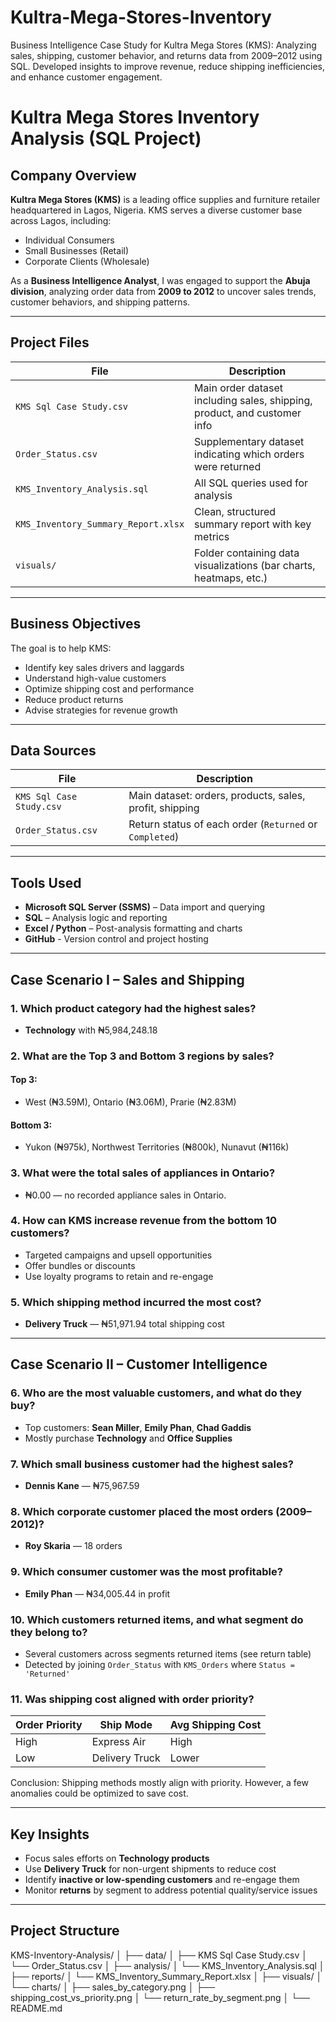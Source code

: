 # Kultra-Mega-Stores-Inventory
Business Intelligence Case Study for Kultra Mega Stores (KMS): Analyzing sales, shipping, customer behavior, and returns data from 2009–2012 using SQL. Developed insights to improve revenue, reduce shipping inefficiencies, and enhance customer engagement.

# Kultra Mega Stores Inventory Analysis (SQL Project)

## Company Overview

**Kultra Mega Stores (KMS)** is a leading office supplies and furniture retailer headquartered in Lagos, Nigeria. KMS serves a diverse customer base across Lagos, including:

- Individual Consumers  
- Small Businesses (Retail)  
- Corporate Clients (Wholesale)  

As a **Business Intelligence Analyst**, I was engaged to support the **Abuja division**, analyzing order data from **2009 to 2012** to uncover sales trends, customer behaviors, and shipping patterns.

---

## Project Files

| File | Description |
|------|-------------|
| `KMS Sql Case Study.csv` | Main order dataset including sales, shipping, product, and customer info |
| `Order_Status.csv` | Supplementary dataset indicating which orders were returned |
| `KMS_Inventory_Analysis.sql` | All SQL queries used for analysis |
| `KMS_Inventory_Summary_Report.xlsx` | Clean, structured summary report with key metrics |
| `visuals/` | Folder containing data visualizations (bar charts, heatmaps, etc.) |

---

## Business Objectives

The goal is to help KMS:

- Identify key sales drivers and laggards
- Understand high-value customers
- Optimize shipping cost and performance
- Reduce product returns
- Advise strategies for revenue growth

---

## Data Sources

| File | Description |
|------|-------------|
| `KMS Sql Case Study.csv` | Main dataset: orders, products, sales, profit, shipping |
| `Order_Status.csv`       | Return status of each order (`Returned` or `Completed`) |

---

## Tools Used

- **Microsoft SQL Server (SSMS)** – Data import and querying
- **SQL** – Analysis logic and reporting
- **Excel / Python** – Post-analysis formatting and charts
- **GitHub** - Version control and project hosting

---

## Case Scenario I – Sales and Shipping

### 1. Which product category had the highest sales?
- **Technology** with ₦5,984,248.18

### 2. What are the Top 3 and Bottom 3 regions by sales?
#### Top 3:
- West (₦3.59M), Ontario (₦3.06M), Prarie (₦2.83M)
#### Bottom 3:
- Yukon (₦975k), Northwest Territories (₦800k), Nunavut (₦116k)

### 3. What were the total sales of appliances in Ontario?
- ₦0.00 — no recorded appliance sales in Ontario.

### 4. How can KMS increase revenue from the bottom 10 customers?
- Targeted campaigns and upsell opportunities
- Offer bundles or discounts
- Use loyalty programs to retain and re-engage

### 5. Which shipping method incurred the most cost?
- **Delivery Truck** — ₦51,971.94 total shipping cost

---

## Case Scenario II – Customer Intelligence

### 6. Who are the most valuable customers, and what do they buy?
- Top customers: **Sean Miller**, **Emily Phan**, **Chad Gaddis**
- Mostly purchase **Technology** and **Office Supplies**

### 7. Which small business customer had the highest sales?
- **Dennis Kane** — ₦75,967.59

### 8. Which corporate customer placed the most orders (2009–2012)?
- **Roy Skaria** — 18 orders

### 9. Which consumer customer was the most profitable?
- **Emily Phan** — ₦34,005.44 in profit

### 10. Which customers returned items, and what segment do they belong to?
- Several customers across segments returned items (see return table)
- Detected by joining `Order_Status` with `KMS_Orders` where `Status = 'Returned'`

### 11. Was shipping cost aligned with order priority?
| Order Priority | Ship Mode       | Avg Shipping Cost |
|----------------|------------------|--------------------|
| High           | Express Air      | High               |
| Low            | Delivery Truck   | Lower              |

Conclusion: Shipping methods mostly align with priority. However, a few anomalies could be optimized to save cost.

---

## Key Insights

- Focus sales efforts on **Technology products**
- Use **Delivery Truck** for non-urgent shipments to reduce cost
- Identify **inactive or low-spending customers** and re-engage them
- Monitor **returns** by segment to address potential quality/service issues

---

## Project Structure

KMS-Inventory-Analysis/
│
├── data/
│ ├── KMS Sql Case Study.csv
│ └── Order_Status.csv
│
├── analysis/
│ └── KMS_Inventory_Analysis.sql
│
├── reports/
│ └── KMS_Inventory_Summary_Report.xlsx
│
├── visuals/
│ └── charts/
│ ├── sales_by_category.png
│ ├── shipping_cost_vs_priority.png
│ └── return_rate_by_segment.png
│
└── README.md
